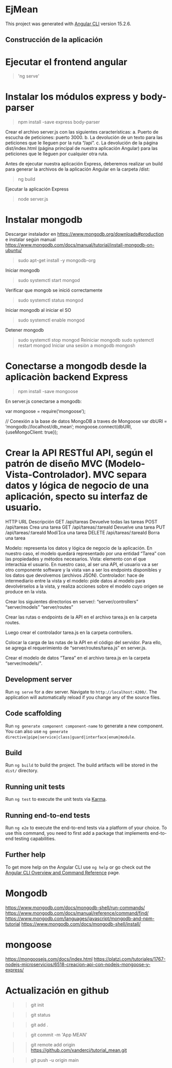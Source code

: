 # EjMean

This project was generated with [Angular CLI](https://github.com/angular/angular-cli) version 15.2.6.


## Construcción de la aplicación

# Ejecutar el frontend angular

> 'ng serve'

# Instalar los módulos express y body-parser

> npm install -save express body-parser

Crear el archivo server.js con las siguientes características:
a. Puerto de escucha de peticiones: puerto 3000.
b. La devolución de un texto para las peticiones que le lleguen por la ruta “/api”.
c. La devolución de la página dist/index.html (página principal de nuestra aplicación Angular) para las peticiones que le lleguen por cualquier otra ruta.

Antes de ejecutar nuestra aplicación Express, deberemos realizar un build para generar la archivos de la aplicación Angular en la carpeta /dist:
> ng build

Ejecutar la aplicación Express
> node server.js


# Instalar mongodb

Descargar instalador en https://www.mongodb.org/downloads#production e instalar según manual https://www.mongodb.com/docs/manual/tutorial/install-mongodb-on-ubuntu/

> sudo apt-get install -y mongodb-org

Iniciar mongodb

> sudo systemctl start mongod

Verificar que mongob se inició correctamente 

> sudo systemctl status mongod

Iniciar mongodb al iniciar el SO
> sudo systemctl enable mongod

Detener mongodb
> sudo systemctl stop mongod
Reiniciar mongodb 
> sudo systemctl restart mongod
Iniciar una sesiòn a mongodb
> mongosh

# Conectarse a mongodb desde la aplicaciòn backend Express 
> npm install -save mongoose

En server.js conectarse a mongodb:

var mongoose = require(‘mongoose’);

// Conexión a la base de datos MongoDB a traves de Mongoose
var dbURI = ‘mongodb://localhost/db_mean’;
mongoose.connect(dbURI, {useMongoClient: true});


# Crear la API RESTful API, según el patrón de diseño MVC (Modelo-Vista-Controlador). MVC separa datos y lógica de negocio de una aplicación, specto su interfaz de usuario.


HTTP URL Descripción
GET /api/tareas Devuelve todas las tareas
POST /api/tareas Crea una tarea
GET /api/tareas/:tareaId Devuelve una tarea
PUT /api/tareas/:tareaId Modica una tarea
DELETE /api/tareas/:tareaId Borra una tarea


Modelo: representa los datos y lógica de negocio
de la aplicación. En nuestro caso, el modelo
quedará representado por una entidad “Tarea”
con las propiedades y métodos necesarios.
Vista: elemento con el que interactúa el usuario.
En nuestro caso, al ser una API, el usuario va a
ser otro componente software y la vista van a
ser los endpoints disponibles y los datos que
devolvemos (archivos JSON).
Controlador: hace de intermediario entre la
vista y el modelo: pide datos al modelo para
devolvérselos a la vista, y realiza acciones sobre
el modelo cuyo origen se produce en la vista.

Crear los siguientes directorios en server/:
“server/controllers”
“server/models” 
“server/routes”

Crear las rutas o endpoints de la API en el archivo tarea.js en la carpeta routes.

Luego crear el controlador tarea.js en la carpeta controllers.

Colocar la carga de las rutas de la API en el código del servidor. Para ello, se agrega el requerimiento de “server/routes/tarea.js” en server.js.


Crear el modelo de datos “Tarea” en el archivo tarea.js en la carpeta “server/models/".


## Development server

Run `ng serve` for a dev server. Navigate to `http://localhost:4200/`. The application will automatically reload if you change any of the source files.

## Code scaffolding

Run `ng generate component component-name` to generate a new component. You can also use `ng generate directive|pipe|service|class|guard|interface|enum|module`.

## Build

Run `ng build` to build the project. The build artifacts will be stored in the `dist/` directory.

## Running unit tests

Run `ng test` to execute the unit tests via [Karma](https://karma-runner.github.io).

## Running end-to-end tests

Run `ng e2e` to execute the end-to-end tests via a platform of your choice. To use this command, you need to first add a package that implements end-to-end testing capabilities.

## Further help

To get more help on the Angular CLI use `ng help` or go check out the [Angular CLI Overview and Command Reference](https://angular.io/cli) page.


# Mongodb
https://www.mongodb.com/docs/mongodb-shell/run-commands/
https://www.mongodb.com/docs/manual/reference/command/find/
https://www.mongodb.com/languages/javascript/mongodb-and-npm-tutorial
https://www.mongodb.com/docs/mongodb-shell/install/

# mongoose
https://mongoosejs.com/docs/index.html
https://platzi.com/tutoriales/1767-nodejs-microservicios/6518-creacion-api-con-nodejs-mongoose-y-express/

# Actualización en github

>> git init

>> git status

>> git add .

>> git commit -m 'App MEAN'

>> git remote add origin https://github.com/xandercj/tutorial_mean.git

>> git push -u origin main